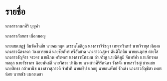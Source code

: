 # รายชื่อ
นางสาวกนกศิริ  บุญคำ

นางสาวกัลยกร  เผือกมอญ

นายเขมเสฎฐ์  ลิมวัฒโนชัย
นายคมกฤต  เดชธนโชติกูล
นางสาวจิรัชญา  เทพวารินทร์
นายจิรายุส  ผัดผล
นางสาวฉัตรลดา  ว่องการยนต์
นายชัยภัทร  ศรีอัคฮาด
นางสาวณฐพร  ตันติโภคิน
นายธนฤกษ์  ค่ายใส
นางสาวธัญจิรา  จระคร
นายธีภพ  ศรีเพชร
นางสาวนัทธมน  ลำเจริญ
นายนิติภูมิ  จันทร์อ่ำ
นายภัทรพล  พลกุล
นายวัชรากร  น้อยพันธ์ดี
นายวิศวะ  บ่าพิมาย
นางสาวศิริรัตน์ดา  วังสตัง
นายสรวิชญ์  ชวนเชย
นายสิทธา  กล้าพานิช
นางสาวสุภาวดี  จำปาทิ
นายอธิป  นกอยู่
นายอนพัทย์  รักเล่ง
นางสาวอัญชิสา  เพชรน้อย
นายณัช แผลงเดชา
